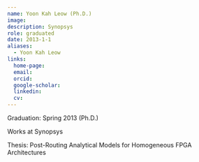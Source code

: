 ```yaml
---
name: Yoon Kah Leow (Ph.D.)
image: 
description: Synopsys
role: graduated
date: 2013-1-1
aliases:
  - Yoon Kah Leow
links:
  home-page: 
  email: 
  orcid: 
  google-scholar: 
  linkedin: 
  cv: 
---
```


Graduation: Spring 2013 (Ph.D.)

Works at Synopsys

Thesis: Post-Routing Analytical Models for Homogeneous FPGA Architectures